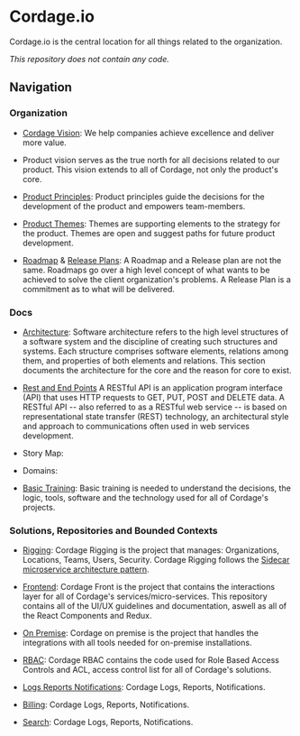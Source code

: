 # Cordage.io
Cordage.io is the central location for all things related to the organization.

*This repository does not contain any code.*

## Navigation
### Organization
- [Cordage Vision](https://github.com/cordageio/cordageio/blob/master/1-Vision.md):
We help companies achieve excellence and deliver more value.

- [Product Vision]:(https://github.com/cordageio/cordageio/blob/master/2-Product-Vision.md)
Product vision serves as the true north for all decisions related to our product. This vision extends to all of Cordage, not only the product's core.

- [Product Principles](https://github.com/cordageio/cordageio/blob/master/3-Product-Principles.md): 
Product principles guide the decisions for the development of the product and empowers team-members.

- [Product Themes](https://github.com/cordageio/cordageio/blob/master/4-Product-Themes.md): 
Themes are supporting elements to the strategy for the product. Themes are open and suggest paths for future product development.

- [Roadmap](https://github.com/cordageio/cordageio/tree/master/roadmap) & [Release Plans](https://github.com/cordageio/cordageio/tree/master/release-plan):
A Roadmap and a Release plan are not the same. Roadmaps go over a high level concept of what wants to be achieved to solve the client organization's problems. A Release Plan is a commitment as to what will be delivered.

### Docs

- [Architecture](https://www.github.com/):
Software architecture refers to the high level structures of a software system and the discipline of creating such structures and systems. Each structure comprises software elements, relations among them, and properties of both elements and relations. This section documents the architecture for the core and the reason for core to exist.

- [Rest and End Points](https://github.com/cordageio/core/tree/master/docs/ubiquitous/glossary)
A RESTful API is an application program interface (API) that uses HTTP requests to GET, PUT, POST and DELETE data. A RESTful API -- also referred to as a RESTful web service -- is based on representational state transfer (REST) technology, an architectural style and approach to communications often used in web services development. 

- Story Map:

- Domains:

- [Basic Training](https://github.com/cordageio/playbook):
Basic training is needed to understand the decisions, the logic, tools, software and the technology used for all of Cordage's projects.

### Solutions, Repositories and Bounded Contexts
- [Rigging](https://github.com/cordageio/rigging/):
Cordage Rigging is the project that manages: Organizations, Locations, Teams, Users, Security. Cordage Rigging follows the [Sidecar microservice architecture pattern](https://docs.microsoft.com/en-us/azure/architecture/patterns/sidecar). 

- [Frontend](https://github.com/cordageio/frontend):
Cordage Front is the project that contains the interactions layer for all of Cordage's services/micro-services. This repository contains all of the UI/UX guidelines and documentation, aswell as all of the React Components and Redux. 

- [On Premise](https://github.com/cordageio/on-premise):
Cordage on premise is the project that handles the integrations with all tools needed for on-premise installations.

- [RBAC](https://github.com/cordageio/rbac):
Cordage RBAC contains the code used for Role Based Access Controls and ACL, access control list for all of Cordage's solutions.

- [Logs Reports Notifications](https://github.com/cordageio/logs-reports-notifications):
Cordage Logs, Reports, Notifications.

- [Billing](https://github.com/cordageio/billing):
Cordage Logs, Reports, Notifications.

- [Search](https://github.com/cordageio/search):
Cordage Logs, Reports, Notifications.
